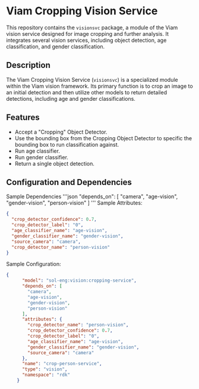# Viam Cropping Vision Service

This repository contains the `visionsvc` package, a module of the Viam vision service designed for image cropping and further analysis. It integrates several vision services, including object detection, age classification, and gender classification.

## Description

The Viam Cropping Vision Service (`visionsvc`) is a specialized module within the Viam vision framework. Its primary function is to crop an image to an initial detection and then utilize other models to return detailed detections, including age and gender classifications.

## Features

- Accept a "Cropping" Object Detector.
- Use the bounding box from the Cropping Object Detector to specific the bounding box to run classification against.
- Run age classifier.
- Run gender classifier.
- Return a single object detection.

## Configuration and Dependencies

Sample Dependencies
'''json
      "depends_on": [
        "camera",
        "age-vision",
        "gender-vision",
        "person-vision"
      ]
'''
Sample Attributes:
```json
{
  "crop_detector_confidence": 0.7,
  "crop_detector_label": "0",
  "age_classifier_name": "age-vision",
  "gender_classifier_name": "gender-vision",
  "source_camera": "camera",
  "crop_detector_name": "person-vision"
}
```

Sample Configuration:
```json
{
      "model": "sol-eng:vision:cropping-service",
      "depends_on": [
        "camera",
        "age-vision",
        "gender-vision",
        "person-vision"
      ],
      "attributes": {
        "crop_detector_name": "person-vision",
        "crop_detector_confidence": 0.7,
        "crop_detector_label": "0",
        "age_classifier_name": "age-vision",
        "gender_classifier_name": "gender-vision",
        "source_camera": "camera"
      },
      "name": "crop-person-service",
      "type": "vision",
      "namespace": "rdk"
    }
```
